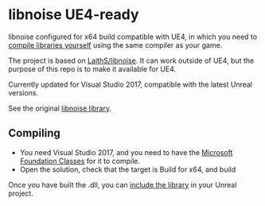# libnoise UE4-ready

libnoise configured for x64 build compatible with UE4, in which you need to [compile libraries yourself](https://wiki.unrealengine.com/Linking_Static_Libraries_Using_The_Build_System) using the same compiler as your game.

The project is based on [LaithS/libnoise](https://github.com/LaithS/libnoise). It can work outside of UE4, but the purpose of this repo is to make it available for UE4.

Currently updated for Visual Studio 2017, compatible with the latest Unreal versions.

See the original [libnoise library](http://libnoise.sourceforge.net/downloads/index.html).

## Compiling

* You need Visual Studio 2017, and you need to have the [Microsoft Foundation Classes](https://stackoverflow.com/a/43075169) for it to compile.
* Open the solution, check that the target is Build for x64, and build

Once you have built the .dll, you can [include the library](https://wiki.unrealengine.com/Linking_Static_Libraries_Using_The_Build_System) in your Unreal project.
